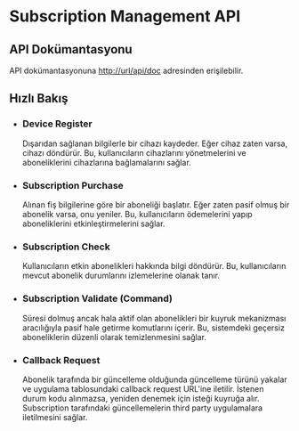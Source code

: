 # Subscription Management API

## API Dokümantasyonu
API dokümantasyonuna [http://url/api/doc](http://url/api/doc) adresinden erişilebilir.

## Hızlı Bakış
* ### Device Register
  Dışarıdan sağlanan bilgilerle bir cihazı kaydeder. Eğer cihaz zaten varsa, cihazı döndürür. Bu, kullanıcıların cihazlarını yönetmelerini ve aboneliklerini cihazlarına bağlamalarını sağlar.
* ### Subscription Purchase
  Alınan fiş bilgilerine göre bir aboneliği başlatır. Eğer zaten pasif olmuş bir abonelik varsa, onu yeniler. Bu, kullanıcıların ödemelerini yapıp aboneliklerini etkinleştirmelerini sağlar.
* ### Subscription Check
  Kullanıcıların etkin abonelikleri hakkında bilgi döndürür. Bu, kullanıcıların mevcut abonelik durumlarını izlemelerine olanak tanır.
* ### Subscription Validate (Command)
  Süresi dolmuş ancak hala aktif olan abonelikleri bir kuyruk mekanizması aracılığıyla pasif hale getirme komutlarını içerir. Bu, sistemdeki geçersiz aboneliklerin düzenli olarak temizlenmesini sağlar.
* ### Callback Request
  Abonelik tarafında bir güncelleme olduğunda güncelleme türünü yakalar ve uygulama tablosundaki callback request URL'ine iletilir. İstenen durum kodu alınmazsa, yeniden denemek için isteği kuyruğa alır. Subscription tarafındaki güncellemelerin third party uygulamalara iletilmesini sağlar.

